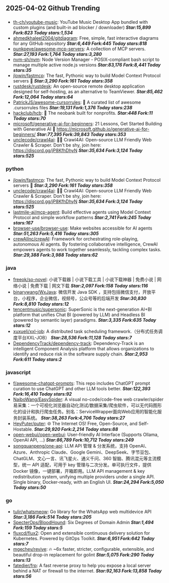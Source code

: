 ## 2025-04-02 Github Trending

### 
* [th-ch/youtube-music](https://github.com/th-ch/youtube-music): YouTube Music Desktop App bundled with custom plugins (and built-in ad blocker / downloader) ***Star:15,899 Fork:823 Today stars:1,534***
* [ahmedkhaleel2004/gitdiagram](https://github.com/ahmedkhaleel2004/gitdiagram): Free, simple, fast interactive diagrams for any GitHub repository ***Star:6,449 Fork:445 Today stars:818***
* [punkpeye/awesome-mcp-servers](https://github.com/punkpeye/awesome-mcp-servers): A collection of MCP servers. ***Star:27,193 Fork:1,764 Today stars:3,280***
* [nvm-sh/nvm](https://github.com/nvm-sh/nvm): Node Version Manager - POSIX-compliant bash script to manage multiple active node.js versions ***Star:83,176 Fork:8,441 Today stars:35***
* [jlowin/fastmcp](https://github.com/jlowin/fastmcp): The fast, Pythonic way to build Model Context Protocol servers 🚀 ***Star:3,290 Fork:161 Today stars:358***
* [rustdesk/rustdesk](https://github.com/rustdesk/rustdesk): An open-source remote desktop application designed for self-hosting, as an alternative to TeamViewer. ***Star:85,462 Fork:12,064 Today stars:64***
* [PatrickJS/awesome-cursorrules](https://github.com/PatrickJS/awesome-cursorrules): 📄 A curated list of awesome .cursorrules files ***Star:19,131 Fork:1,376 Today stars:238***
* [hackclub/hcb](https://github.com/hackclub/hcb): 🏦 The neobank built for nonprofits. ***Star:448 Fork:11 Today stars:70***
* [microsoft/generative-ai-for-beginners](https://github.com/microsoft/generative-ai-for-beginners): 21 Lessons, Get Started Building with Generative AI 🔗 https://microsoft.github.io/generative-ai-for-beginners/ ***Star:77,395 Fork:39,843 Today stars:353***
* [unclecode/crawl4ai](https://github.com/unclecode/crawl4ai): 🚀🤖 Crawl4AI: Open-source LLM Friendly Web Crawler & Scraper. Don't be shy, join here: https://discord.gg/jP8KfhDhyN ***Star:35,634 Fork:3,124 Today stars:525***

### python
* [jlowin/fastmcp](https://github.com/jlowin/fastmcp): The fast, Pythonic way to build Model Context Protocol servers 🚀 ***Star:3,290 Fork:161 Today stars:358***
* [unclecode/crawl4ai](https://github.com/unclecode/crawl4ai): 🚀🤖 Crawl4AI: Open-source LLM Friendly Web Crawler & Scraper. Don't be shy, join here: https://discord.gg/jP8KfhDhyN ***Star:35,634 Fork:3,124 Today stars:525***
* [lastmile-ai/mcp-agent](https://github.com/lastmile-ai/mcp-agent): Build effective agents using Model Context Protocol and simple workflow patterns ***Star:2,741 Fork:245 Today stars:167***
* [browser-use/browser-use](https://github.com/browser-use/browser-use): Make websites accessible for AI agents ***Star:51,263 Fork:5,416 Today stars:305***
* [crewAIInc/crewAI](https://github.com/crewAIInc/crewAI): Framework for orchestrating role-playing, autonomous AI agents. By fostering collaborative intelligence, CrewAI empowers agents to work together seamlessly, tackling complex tasks. ***Star:29,388 Fork:3,988 Today stars:62***

### java
* [freeok/so-novel](https://github.com/freeok/so-novel): 小说下载器 | 小说下载工具 | 小说下载神器 | 免费小说 | 网络小说 | 免费下载 | 网文下载 ***Star:2,097 Fork:158 Today stars:116***
* [binarywang/WxJava](https://github.com/binarywang/WxJava): 微信开发 Java SDK ，支持包括微信支付，开放平台，小程序，企业微信，视频号，公众号等的后端开发 ***Star:30,830 Fork:8,810 Today stars:12***
* [tencentmusic/supersonic](https://github.com/tencentmusic/supersonic): SuperSonic is the next-generation AI+BI platform that unifies Chat BI (powered by LLM) and Headless BI (powered by semantic layer) paradigms. ***Star:3,335 Fork:635 Today stars:12***
* [xuxueli/xxl-job](https://github.com/xuxueli/xxl-job): A distributed task scheduling framework.（分布式任务调度平台XXL-JOB） ***Star:28,536 Fork:11,128 Today stars:7***
* [DependencyTrack/dependency-track](https://github.com/DependencyTrack/dependency-track): Dependency-Track is an intelligent Component Analysis platform that allows organizations to identify and reduce risk in the software supply chain. ***Star:2,953 Fork:611 Today stars:2***

### javascript
* [f/awesome-chatgpt-prompts](https://github.com/f/awesome-chatgpt-prompts): This repo includes ChatGPT prompt curation to use ChatGPT and other LLM tools better. ***Star:122,393 Fork:16,410 Today stars:92***
* [NaiboWang/EasySpider](https://github.com/NaiboWang/EasySpider): A visual no-code/code-free web crawler/spider易采集：一个可视化浏览器自动化测试/数据采集/爬虫软件，可以无代码图形化的设计和执行爬虫任务。别名：ServiceWrapper面向Web应用的智能化服务封装系统。 ***Star:38,263 Fork:4,706 Today stars:27***
* [HeyPuter/puter](https://github.com/HeyPuter/puter): 🌐 The Internet OS! Free, Open-Source, and Self-Hostable. ***Star:29,920 Fork:2,214 Today stars:88***
* [open-webui/open-webui](https://github.com/open-webui/open-webui): User-friendly AI Interface (Supports Ollama, OpenAI API, ...) ***Star:86,789 Fork:10,712 Today stars:249***
* [songquanpeng/one-api](https://github.com/songquanpeng/one-api): LLM API 管理 & 分发系统，支持 OpenAI、Azure、Anthropic Claude、Google Gemini、DeepSeek、字节豆包、ChatGLM、文心一言、讯飞星火、通义千问、360 智脑、腾讯混元等主流模型，统一 API 适配，可用于 key 管理与二次分发。单可执行文件，提供 Docker 镜像，一键部署，开箱即用。LLM API management & key redistribution system, unifying multiple providers under a single API. Single binary, Docker-ready, with an English UI. ***Star:24,294 Fork:5,050 Today stars:50***

### go
* [tulir/whatsmeow](https://github.com/tulir/whatsmeow): Go library for the WhatsApp web multidevice API ***Star:3,186 Fork:514 Today stars:205***
* [SpecterOps/BloodHound](https://github.com/SpecterOps/BloodHound): Six Degrees of Domain Admin ***Star:1,494 Fork:159 Today stars:5***
* [fluxcd/flux2](https://github.com/fluxcd/flux2): Open and extensible continuous delivery solution for Kubernetes. Powered by GitOps Toolkit. ***Star:6,951 Fork:642 Today stars:7***
* [mgechev/revive](https://github.com/mgechev/revive): 🔥 ~6x faster, stricter, configurable, extensible, and beautiful drop-in replacement for golint ***Star:5,075 Fork:290 Today stars:13***
* [fatedier/frp](https://github.com/fatedier/frp): A fast reverse proxy to help you expose a local server behind a NAT or firewall to the internet. ***Star:92,163 Fork:13,858 Today stars:56***
